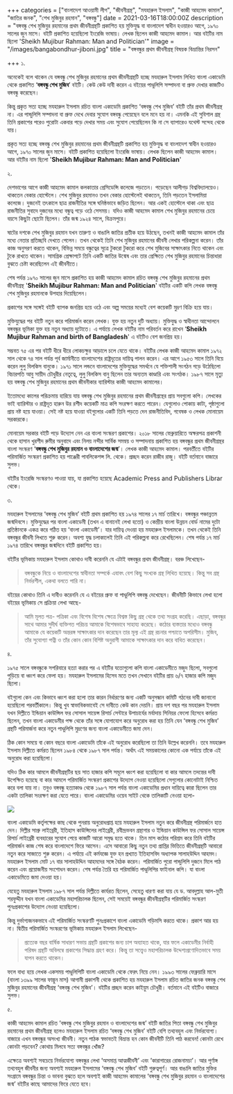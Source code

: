 +++
categories = ["বাংলাদেশ আওয়ামী লীগ", "জীবনীগ্রন্থ", "মযহারুল ইসলাম", "কাজী আহমেদ কামাল", "জাতির জনক", "শেখ মুজিবুর রহমান", "বঙ্গবন্ধু"]
date = 2021-03-16T18:00:00Z
description = "বঙ্গবন্ধু শেখ মুজিবুর রহমানের প্রথম জীবনীগ্রন্থটি প্রকাশিত হয় মুক্তিযুদ্ধ বা বাংলাদেশ স্বাধীন হওয়ারও আগে, ১৯৭০ সালের জুন মাসে। বইটি প্রকাশিত হয়েছিলো ইংরেজি ভাষায়। লেখক ছিলেন কাজী আহমেদ কামাল। আর বইটির নাম ছিলো 'Sheikh Mujibur Rahman: Man and Politician'"
image = "/images/bangabondhur-jiboni.jpg"
title = "বঙ্গবন্ধুর প্রথম জীবনীগ্রন্থ বিষয়ক বিভ্রান্তির নিরসন"

+++
১.

অনেকেই বলে থাকেন যে বঙ্গবন্ধু শেখ মুজিবুর রহমানের প্রথম জীবনীগ্রন্থটি হচ্ছে মযহারুল ইসলাম লিখিত বাংলা একাডেমি থেকে প্রকাশিত ‘**বঙ্গবন্ধু শেখ মুজিব**’ বইটি। কেউ কেউ দাবী করেন এ বইয়ের পাণ্ডুলিপি সম্পাদনা বা প্রুফ দেখার কাজটিও বঙ্গবন্ধু করেছেন। 

কিন্তু প্রকৃত সত্য হচ্ছে মযহারুল ইসলাম রচিত বাংলা একাডেমি প্রকাশিত ‘বঙ্গবন্ধু শেখ মুজিব’ বইটি তাঁর প্রথম জীবনীগ্রন্থ না। এর পান্ডুলিপি সম্পাদনা বা প্রুফ দেখে দেবার সুযোগ বঙ্গবন্ধু পেয়েছেন বলে মনে হয় না। এমনকি এই সুবিশাল গ্রন্থ তিনি প্রকাশের পরেও পুরোটা একবার পড়ে দেখার সময় এবং সুযোগ পেয়েছিলেন কি না সে ব্যাপারেও যথেস্ট সন্দেহ থেকে যায়।

প্রকৃত সত্য হচ্ছে বঙ্গবন্ধু শেখ মুজিবুর রহমানের প্রথম জীবনীগ্রন্থটি প্রকাশিত হয় মুক্তিযুদ্ধ বা বাংলাদেশ স্বাধীন হওয়ারও আগে, ১৯৭০ সালের জুন মাসে। বইটি প্রকাশিত হয়েছিলো ইংরেজি ভাষায়। লেখক ছিলেন কাজী আহমেদ কামাল। আর বইটির নাম ছিলো '**Sheikh Mujibur Rahman: Man and Politician**'

২.

দেশভাগের আগে কাজী আহমেদ কামাল কলকাতার প্রেসিডেন্সি কলেজে পড়তেন। পড়েছেন আলীগড় বিশ্ববিদ্যালয়েও। থাকতেন বেকার হোস্টেলে। শেখ মুজিবুর রহমানও তখন বেকার হোস্টেলেই থাকতেন, তিনি পড়তেন ইসলামিয়া কলেজে। দুজনেই তৎকালে ছাত্র রাজনীতির সঙ্গে ঘনিষ্ঠভাবে জড়িত ছিলেন। আর একই হোস্টেলে থাকা এবং ছাত্র রাজনীতির সুবাদে দুজনের মধ্যে বন্ধুত্ব গড়ে ওঠে সেসময়। যদিও কাজী আহমেদ কামাল শেখ মুজিবুর রহমানের চেয়ে বয়সে কিছুটা ছোটো ছিলেন। তাঁর জন্ম ১৯২৪ সালে, বিক্রমপুরে।

ষাটের দশকে শেখ মুজিবুর রহমান যখন তারুণ্য ও বাঙালি জাতির প্রতীক হয়ে উঠছেন, তখনই কাজী আহমেদ কামাল তাঁর মধ্যে নেতার প্রতিচ্ছবি দেখতে পেলেন। তখন থেকেই তিনি শেখ মুজিবুর রহমানের জীবনী লেখার পরিকল্পনা করেন। তাঁর কাজ অনুসরণ করতে থাকেন, বিভিন্ন সময়ে বন্ধুত্বের সূত্রে টুকরো টুকরো করে শেখ মুজিবের সাক্ষাৎকার নিতে থাকেন এবং টুকে রাখতে থাকেন। সামগ্রিক প্রেক্ষাপটে তিনি একটি জাতির উন্মেষ এবং তার প্রেক্ষিতে শেখ মুজিবুর রহমানের চিন্তাধারা বুঝতে চেষ্টা করেছিলেন এই জীবনীতে। 

শেষ পর্যন্ত ১৯৭০ সালের জুন মাসে প্রকাশিত হয় কাজী আহমেদ কামাল রচিত বঙ্গবন্ধু শেখ মুজিবুর রহমানের প্রথম জীবনীগ্রন্থ '**Sheikh Mujibur Rahman: Man and Politician**' বইটির একটি কপি লেখক বঙ্গবন্ধু শেখ মুজিবুর রহমানকে উপহার দিয়েছিলেন। 

প্রকাশের সঙ্গে সঙ্গেই বইটি ব্যাপক জনপ্রিয় হয়ে ওঠে এবং অল্প সময়ের মধ্যেই বেশ কয়েকটি মুদ্রণ বিক্রি হয়ে যায়।

মুক্তিযুদ্ধের পর বইটি নতুন করে পরিমার্জন করেন লেখক। যুক্ত হয় নতুন দুটি অধ্যায়। মুক্তিযুদ্ধ ও স্বাধীনতা আন্দোলনে বঙ্গবন্ধুর ভূমিকা যুক্ত হয় নতুন অধ্যায় দুটোতে। এ পর্যায়ে লেখক বইটির নাম পরিবর্তন করে রাখেন ‘**Sheikh Mujibur Rahman and birth of Bangladesh**' এ বইটিও বেশ জনপ্রিয় হয়। 

সম্ভবত ৭৫ এর পর বইটি ধীরে ধীরে লোকচক্ষুর আড়ালে চলে যেতে থাকে। বইটির লেখক কাজী আহমেদ কামাল ১৯৭২ সাল থেকে ৭৪ সাল পর্যন্ত পূর্ব জার্মানীতে বাংলাদেশের রাষ্ট্রদূতের দায়িত্ব পালন করেন। এর আগে ১৯৫৩ সালে তিনি বিয়ে করেন লুলু বিলকিস বানুকে। ১৯৭১ সালে লন্ডনে বাংলাদেশের মুক্তিযুদ্ধের সমর্থনে যে শক্তিশালী সংগঠন গড়ে উঠেছিলো বিচারপতি আবু সায়ীদ চৌধুরীর নেতৃত্বে, লুলু বিলকিস বানু ছিলেন তার অন্যতম কাণ্ডারি এবং সংগঠক। ১৯৮৭ সালে মৃত্যু হয় বঙ্গবন্ধু শেখ মুজিবুর রহমানের প্রথম জীবনীকার ব্যারিস্টার কাজী আহমেদ কামালের। 

ইতোমধ্যে কালের পরিক্রমায় হারিয়ে যায় বঙ্গবন্ধু শেখ মুজিবুর রহমানের প্রথম জীবনীগ্রন্থের প্রায় সবগুলো কপি। লেখকের ভাই ব্যারিস্টার ও রাষ্ট্রদূত হারুন উর রশীদ কয়েকটি মাত্র কপি সংরক্ষণ করতে পারেন। যেগুলোও পোকায় কাটা, পৃষ্ঠাগুলো প্রায় নষ্ট হয়ে যাওয়া। সেই নষ্ট হয়ে যাওয়া বইগুলোর একটি তিনি পড়তে দেন রাজনীতিবিদ, গবেষক ও লেখক মোনায়েম সরকারকে। 

মোনায়েম সরকার বইটি পড়ে উদ্যোগ নেন এর বাংলা সংস্করণ প্রকাশের। ২০১৮ সালের ফেব্রুয়ারিতে অক্ষরপত্র প্রকাশনী থেকে হাসান খুরশীদ রুমীর অনুবাদে এবং নিলয় নন্দীর সার্বিক সমন্বয় ও সম্পাদনায় প্রকাশিত হয় বঙ্গবন্ধুর প্রথম জীবনীগ্রন্থর বাংলা সংস্করণ ‘**বঙ্গবন্ধু শেখ মুজিবুর রহমান ও বাংলাদেশের জন্ম**’। লেখক কাজী আহমেদ কামাল। পরবর্তীতে বইটির পরিমার্জিত সংস্করণ প্রকাশিত হয় পাঞ্জেরী পাবলিকেশন্স লি. থেকে। প্রচ্ছদ করেন রাজীব রাজু। বইটি বর্তমানে বাজারে সুলভ।

বইটির ইংরেজি সংস্করণও পাওয়া যায়, যা প্রকাশিত হয়েছে Academic Press and Publishers Librar থেকে।

৩.

মযহারুল ইসলামের ‘বঙ্গবন্ধু শেখ মুজিব’ বইটি প্রথম প্রকাশিত হয় ১৯৭৪ সালের ১৭ মার্চ তারিখে। বঙ্গবন্ধুর পঞ্চান্নতম জন্মদিবসে। মুক্তিযুদ্ধের পর বাংলা একাডেমী (তখন এ বানানেই লেখা হতো) ও কেন্দ্রীয় বাংলা উন্নয়ন বোর্ড নামের দুটো প্রতিষ্ঠানকে একত্র করে গঠিত হয় ‘বাংলা একাডেমী’। যার দায়িত্ব দেওয়া হয় মযহারুল ইসলামকে। তখন থেকেই তিনি বঙ্গবন্ধুর জীবনী লিখতে শুরু করেন। অবশ্য যুদ্ধ চলাকালেই তিনি এই পরিকল্পনা করে রেখেছিলেন। শেষ পর্যন্ত ১৭ মার্চ ১৯৭৪ তারিখে বঙ্গবন্ধুর জন্মদিনে বইটি প্রকাশিত হয়। 

বইটির ভূমিকায় মযহারুল ইসলাম কোথাও দাবী করেননি যে এটাই বঙ্গবন্ধুর প্রথম জীবনীগ্রন্থ। বরঞ্চ লিখেছেন- 

> বঙ্গবন্ধুকে নিয়ে ও বাংলাদেশের স্বাধীনতা সম্পর্কে এযাবৎ বেশ কিছু সংখ্যক গ্রন্থ লিখিত হয়েছে। কিন্তু সব গ্রন্থ নির্ভরশীল, একথা বলতে পারি না।

বইয়ের কোথাও তিনি এ দাবীও করেননি যে এ বইয়ের প্রুফ বা পাণ্ডুলিপি বঙ্গবন্ধু দেখেছেন। জীবনীটি কিভাবে লেখা হলো বইয়ের ভূমিকায় সে প্রক্রিয়া লেখা আছে-

> আমি মূলত পত্র- পত্রিকা এবং বিশেষ বিশেষ ক্ষেত্রে বিশ্বস্ত কিছু গ্রন্থ থেকে তথ্য সংগ্রহ করেছি। এছাড়া, বঙ্গবন্ধুর সাথে আমার সুদীর্ঘ ব্যক্তিগত পরিচয় আমাকে বিশেষভাবে সাহায্য করেছে। কঠোর ব্যস্ততার মধ্যেও বঙ্গবন্ধু আমাকে যে কয়েকটি অন্তরঙ্গ সাক্ষাৎকার দান করেছেন তার মূল্য এই গ্রন্থ রচনার পশ্চাতে অপরিসীম। মুজিব, তাঁর সুযোগ্যা পত্নী ও তাঁর কোন কোন বিশিষ্ট অনুরাগী আমাকে সাক্ষাৎকার দান করে বাধিত করেছেন।

৪.

১৯৭৫ সালে বঙ্গবন্ধুকে সপরিবারে হত্যা করার পর এ বইটির যতোগুলো কপি বাংলা একাডেমীতে মজুদ ছিলো, সবগুলো পুড়িয়ে বা ধ্বংশ করে ফেলা হয়। মযহারুল ইসলামের হিসেব মতে তখন সেখানে বইটির প্রায় ৬/৭ হাজার কপি মজুদ ছিলো। 

বইগুলো কেন এবং কিভাবে ধ্বংশ করা হলো তার কারন নির্ধারণের জন্য একটি অনুসন্ধান কমিটি গঠনের দাবী জানানো হয়েছিলো পরবর্তীকালে। কিন্তু খুব স্বাভাবিকভাবেই সে দাবীতে কেউ কান দেয়নি। প্রায় দশ বছর পর মযহারুল ইসলাম যখন দিল্লীতে ইন্ডিয়ান কাউন্সিল ফর সোসাল সায়েন্স রিসার্চ সেন্টারে উপাচার্যের মর্যাদায় সিনিয়র ফেলো হিসেবে কর্মরত ছিলেন, তখন বাংলা একাডেমীর পক্ষ থেকে তাঁর সঙ্গে যোগাযোগ করে অনুরোধ করা হয় তিনি যেন ‘বঙ্গবন্ধু শেখ মুজিব’ গ্রন্থটি পরিমার্জনা করে নতুন পাণ্ডুলিপি মুদ্রণের জন্য বাংলা একাডেমীতে জমা দেন। 

ঠিক কোন সময়ে বা কোন বছরে বাংলা একাডেমি তাঁকে এই অনুরোধ করেছিলো তা তিনি উল্লেখ করেননি। তবে মযহারুল ইসলাম দিল্লীতে কর্মরত ছিলেন ১৯৮৪ থেকে ১৯৮৭ সাল পর্যন্ত। অর্থাৎ এই সময়কালের কোনো এক পর্যায়ে তাঁকে এই অনুরোধ করা হয়েছিলো।

যদিও ঠিক কার আমলে জীবনীগ্রন্থটির ছয় সাত হাজার কপি সমূলে ধ্বংশ করা হয়েছিলো বা কার আমলে তদন্তের দাবী উপেক্ষিত হয়েছে বা কার আমলে পরিমার্জিত সংস্করণ প্রকাশের উদ্যোগ নেওয়া হয়েছিলো সেগুলোর কোনোটাই নিশ্চিত করে বলা যায় না। তবুও বঙ্গবন্ধু হত্যাকাণ্ড থেকে ১৯৮৭ সাল পর্যন্ত বাংলা একাডেমির প্রধান দায়িত্বে কারা ছিলেন তার একটা তালিকা সংরক্ষণ করা যেতে পারে। বাংলা একাডেমির ওয়েব সাইট থেকে তালিকাটি নেওয়া হলো-

![](/images/screenshot_4.png)

বাংলা একাডেমি কর্তৃপক্ষের কাছ থেকে পুনরায় অনুরোধপ্রাপ্ত হয়ে মযহারুল ইসলাম নতুন করে জীবনীগ্রন্থ পরিমার্জনে হাত দেন। দিল্লীর সাপ্রু লাইব্রেরী, ইতিহাস কাউন্সিলের লাইব্রেরী, রবীন্দ্রভবন গ্রন্থাগার ও ইন্ডিয়ান কাউন্সিল ফর সোসাল সায়েন্স রিসার্চ লাইব্রেরী ব্যবহারের সুযোগ পেয়ে কাজটি আরো সমৃদ্ধ হতে থাকে। তিন মাস কঠোর পরিশ্রম করে তিনি বইটির পরিমার্জন কাজ শেষ করে বাংলাদেশে ফিরে আসেন। এসে আবারো কিছু নতুন তথ্য প্রাপ্তির ভিত্তিতে জীবনীগ্রন্থটি আবারো নতুন করে সাজাতে শুরু করেন। এ পর্যায়ে এই কর্মযজ্ঞে যুক্ত হন প্রখ্যাত ইতিহাসবিদ অধ্যাপক সালাহউদ্দিন আহমদ। মযহারুল ইসলাম মোট ১৭ বার সালাহউদ্দিন আহমদের সঙ্গে বৈঠক করেন। পরিমার্জিত পুরো পান্ডুলিপি দুজনে মিলে পাঠ করেন এবং প্রয়োজনীয় সংশোধন করেন। শেষ পর্যন্ত তৈরি হয় পরিমার্জিত পাণ্ডুলিপির ফাইনাল কপি। যা বাংলা একাডেমিতে জমা দেওয়া হয়। 

যেহেতু মযহারুল ইসলাম ১৯৮৭ সাল পর্যন্ত দিল্লীতে কার্যরত ছিলেন, সেহেতু ধারণা করা যায় যে ড. আবদুল্লাহ আল-মুতী শরফুদ্দীন যখন বাংলা একাডেমির মহাপরিচালক ছিলেন, সেই সময়েই বঙ্গবন্ধুর জীবনীগ্রন্থটির পরিমার্জিত সংস্করণ পুনঃপ্রকাশের উদ্যোগ নেওয়া হয়েছিলো। 

কিন্তু দুর্ভাগ্যজনকভাবে এই পরিমার্জিত সংস্করণটি পুনঃপ্রকাশে বাংলা একাডেমি গড়িমসি করতে থাকে। প্রকাশ আর হয় না। দ্বিতীয় পরিমার্জিত সংস্করণের ভূমিকায় মযহারুল ইসলাম লিখেছেন-

> প্রত্যেক বছর বার্ষিক সাধারণ সভায় গ্রন্থটি প্রকাশের জন্য চাপ অব্যাহত থাকে, যার ফলে একাডেমীর নির্বাহী পরিষদ গ্রন্থটি অবিলম্বে প্রকাশের সিদ্ধান্ত গ্রহণ করে। কিন্তু তা সত্ত্বেও মহাপরিচালক উদ্দেশ্যপ্রণোদিতভাবে সময় যাপন করতে থাকেন।

ফলে বাধ্য হয়ে লেখক একসময় পাণ্ডুলিপিটি বাংলা একাডেমি থেকে ফেরৎ নিয়ে নেন। ১৯৯৩ সালের ফেব্রুয়ারি মাসে (বাংলা ১৩৯৯ সালের ফাল্গুন মাস) আগামী প্রকাশনী থেকে প্রকাশিত হয় মযহারুল ইসলাম রচিত জাতির জনক বঙ্গবন্ধু শেখ মুজিবুর রহমানের জীবনীগ্রন্থ ‘বঙ্গবন্ধু শেখ মুজিব’। বইটির প্রচ্ছদ করেন কাইয়ুম চৌধুরী। বর্তমানে এই বইটিও বাজারে সুলভ।

৫.

কাজী আহমেদ কামাল রচিত ’বঙ্গবন্ধু শেখ মুজিবুর রহমান ও বাংলাদেশের জন্ম’ বইটি জাতির পিতা বঙ্গবন্ধু শেখ মুজিবুর রহমানের প্রথম জীবনীগ্রন্থ হলেও মযহারুল ইসলাম রচিত ‘বঙ্গবন্ধু শেখ মুজিব’ বইটি বেশি তথ্যবহুল এবং নির্ভরযোগ্য। বাজারে এখন বঙ্গবন্ধুর অসংখ্য জীবনী। নতুন পাঠক স্বভাবতই বিভ্রান্ত হন কোন জীবনীটি তিনি পাঠ করবেন! কোনটা রেখে কোনটা পড়বেন? কোথায় মিলবে সত্য বঙ্গবন্ধুর খোঁজ?

এক্ষেত্রে অবশ্যই সবচেয়ে নির্ভরযোগ্য বঙ্গবন্ধুর লেখা ’অসমাপ্ত আত্মজীবনী’ এবং ’কারাগারের রোজনামচা’। আর পূর্ণাঙ্গ তথ্যবহুল জীবনীর জন্য অবশ্যই মযহারুল ইসলামের ‘বঙ্গবন্ধু শেখ মুজিব’ বইটি গুরুত্বপূর্ণ। আর বাঙালি জাতির মুক্তির সংগ্রামে বঙ্গবন্ধুর চিন্তা ও ভাবনা বুঝতে হলে অবশ্যই কাজী আহমেদ কামালের ‘বঙ্গবন্ধু শেখ মুজিবুর রহমান ও বাংলাদেশের জন্ম’ বইটির কাছে আমাদের ফিরে যেতে হবে। 